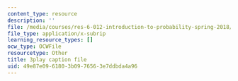 ```yaml
---
content_type: resource
description: ''
file: /media/courses/res-6-012-introduction-to-probability-spring-2018/49e87e0961803b0976563e7ddbda4a96_UDkq_cLVSmc.srt
file_type: application/x-subrip
learning_resource_types: []
ocw_type: OCWFile
resourcetype: Other
title: 3play caption file
uid: 49e87e09-6180-3b09-7656-3e7ddbda4a96
---
```

